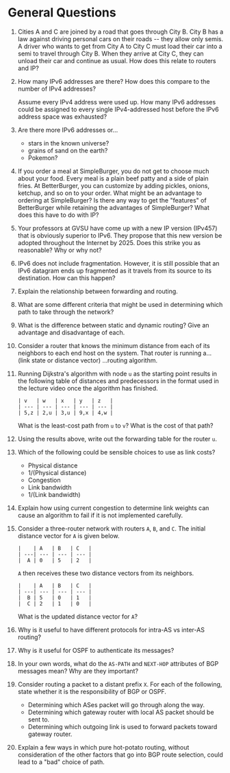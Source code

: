 # General Questions

1. Cities A and C are joined by a road that goes through City B.
   City B has a law against driving personal cars on their roads --
   they allow only semis.
   A driver who wants to get from City A to City C must load their car into
   a semi to travel through City B.
   When they arrive at City C, they can unload their car and continue as usual.
   How does this relate to routers and IP?

2. How many IPv6 addresses are there?
   How does this compare to the number of IPv4 addresses?

   Assume every IPv4 address were used up.
   How many IPv6 addresses could be assigned to every single IPv4-addressed
   host before the IPv6 address space was exhausted?

3. Are there more IPv6 addresses or...
    * stars in the known universe?
    * grains of sand on the earth?
    * Pokemon?

4. If you order a meal at SimpleBurger,
   you do not get to choose much about your food.
   Every meal is a plain beef patty and a side of plain fries.
   At BetterBurger,
   you can customize by adding pickles, onions, ketchup, and so on to your
   order.
   What might be an advantage to ordering at SimpleBurger?
   Is there any way to get the "features" of BetterBurger while retaining the
   advantages of SimpleBurger?
   What does this have to do with IP?

5. Your professors at GVSU have come up with a new IP version (IPv457) that is
   obviously superior to IPv6.
   They propose that this new version be adopted throughout the Internet by
   2025.
   Does this strike you as reasonable?
   Why or why not?

6. IPv6 does not include fragmentation.
   However, it is still possible that an IPv6 datagram ends up fragmented
   as it travels from its source to its destination.
   How can this happen?

<!--
7. An IPv6 address is usually broken into chunks of four hex digits with the
   chunks separated by colons.
   How many chunks of four are the addresses broken into?
   (Try to figure this out without looking it up --
   use what you know about the number of possible IPv6 addresses.)
-->

7. Explain the relationship between forwarding and routing.

8. What are some different criteria that might be used in determining which
   path to take through the network?

9. What is the difference between static and dynamic routing?
   Give an advantage and disadvantage of each.

10. Consider a router that knows the minimum distance from each of its neighbors
    to each end host on the system.
    That router is running a... (link state or distance vector)
    ...routing algorithm.

11. Running Dijkstra's algorithm with node `u` as the starting point results in
    the following table of distances and predecessors in the format used in the
    lecture video once the algorithm has finished.
    ```
    | v   | w   | x   | y   | z   |
    | --- | --- | --- | --- | --- |
    | 5,z | 2,u | 3,u | 9,x | 4,w |
    ```
    What is the least-cost path from `u` to `v`?
    What is the cost of that path?

12. Using the results above,
    write out the forwarding table for the router `u`.

13. Which of the following could be sensible choices to use as link costs?
    * Physical distance
    * 1/(Physical distance)
    * Congestion
    * Link bandwidth
    * 1/(Link bandwidth)

14. Explain how using current congestion to determine link weights can cause an
    algorithm to fail if it is not implemented carefully.

15. Consider a three-router network with routers `A`, `B`, and `C`.
    The initial distance vector for `A` is given below.
    ```
    |    | A   | B   | C   |
    | ---| --- | --- | --- |
    |  A | 0   | 5   | 2   |
    ```
    `A` then receives these two distance vectors from its neighbors.
    ```
    |    | A   | B   | C   |
    | ---| --- | --- | --- |
    |  B | 5   | 0   | 1   |
    |  C | 2   | 1   | 0   |
    ```
    What is the updated distance vector for `A`?

16. Why is it useful to have different protocols for intra-AS vs inter-AS
    routing?

17. Why is it useful for OSPF to authenticate its messages?

18. In your own words, what do the `AS-PATH` and `NEXT-HOP` attributes of BGP
    messages mean?
    Why are they important?

19. Consider routing a packet to a distant prefix `X`.
    For each of the following, state whether it is the responsibility of BGP
    or OSPF.
    * Determining which ASes packet will go through along the way.
    * Determining which gateway router with local AS packet should be sent to.
    * Determining which outgoing link is used to forward packets toward gateway
      router.

20. Explain a few ways in which pure hot-potato routing,
    without consideration of the other factors that go into BGP route selection,
    could lead to a "bad" choice of path.
